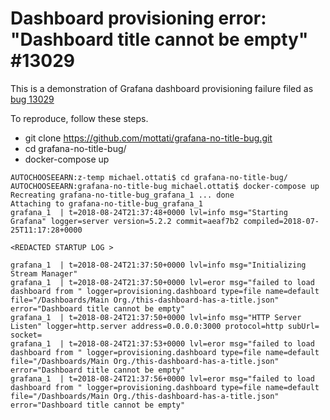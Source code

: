 # Dashboard provisioning error: "Dashboard title cannot be empty" #13029

This is a demonstration of Grafana dashboard provisioning failure filed as [bug 13029](https://github.com/grafana/grafana/issues/13029)

To reproduce, follow these steps. 

- git clone https://github.com/mottati/grafana-no-title-bug.git
- cd grafana-no-title-bug/
- docker-compose up 

```
AUTOCHOOSEEARN:z-temp michael.ottati$ cd grafana-no-title-bug/
AUTOCHOOSEEARN:grafana-no-title-bug michael.ottati$ docker-compose up
Recreating grafana-no-title-bug_grafana_1 ... done
Attaching to grafana-no-title-bug_grafana_1
grafana_1  | t=2018-08-24T21:37:48+0000 lvl=info msg="Starting Grafana" logger=server version=5.2.2 commit=aeaf7b2 compiled=2018-07-25T11:17:28+0000

<REDACTED STARTUP LOG > 

grafana_1  | t=2018-08-24T21:37:50+0000 lvl=info msg="Initializing Stream Manager"
grafana_1  | t=2018-08-24T21:37:50+0000 lvl=eror msg="failed to load dashboard from " logger=provisioning.dashboard type=file name=default file="/Dashboards/Main Org./this-dashboard-has-a-title.json" error="Dashboard title cannot be empty"
grafana_1  | t=2018-08-24T21:37:50+0000 lvl=info msg="HTTP Server Listen" logger=http.server address=0.0.0.0:3000 protocol=http subUrl= socket=
grafana_1  | t=2018-08-24T21:37:53+0000 lvl=eror msg="failed to load dashboard from " logger=provisioning.dashboard type=file name=default file="/Dashboards/Main Org./this-dashboard-has-a-title.json" error="Dashboard title cannot be empty"
grafana_1  | t=2018-08-24T21:37:56+0000 lvl=eror msg="failed to load dashboard from " logger=provisioning.dashboard type=file name=default file="/Dashboards/Main Org./this-dashboard-has-a-title.json" error="Dashboard title cannot be empty"

```
 
